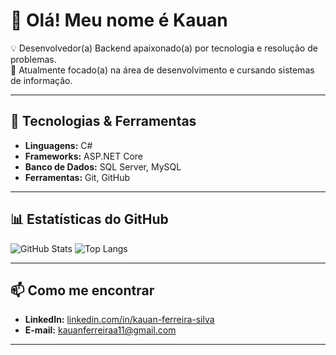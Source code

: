 # 👋 Olá! Meu nome é Kauan

💡 Desenvolvedor(a) Backend apaixonado(a) por tecnologia e resolução de problemas.  
🎯 Atualmente focado(a) na área de desenvolvimento e cursando sistemas de informação.

---

## 🚀 Tecnologias & Ferramentas
- **Linguagens:** C#
- **Frameworks:** ASP.NET Core
- **Banco de Dados:** SQL Server, MySQL
- **Ferramentas:** Git, GitHub

---

## 📊 Estatísticas do GitHub
![GitHub Stats](https://github-readme-stats.vercel.app/api?username=KauanJDev&show_icons=true&theme=radical)
![Top Langs](https://github-readme-stats.vercel.app/api/top-langs/?username=KauanJDev&layout=compact&theme=radical)

---

## 📫 Como me encontrar
- **LinkedIn:** [linkedin.com/in/kauan-ferreira-silva](https://linkedin.com/in/kauan-ferreira-silva)
- **E-mail:** kauanferreiraa11@gmail.com

---